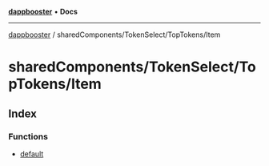 [**dappbooster**](../../../../README.md) • **Docs**

***

[dappbooster](../../../../modules.md) / sharedComponents/TokenSelect/TopTokens/Item

# sharedComponents/TokenSelect/TopTokens/Item

## Index

### Functions

- [default](functions/default.md)
